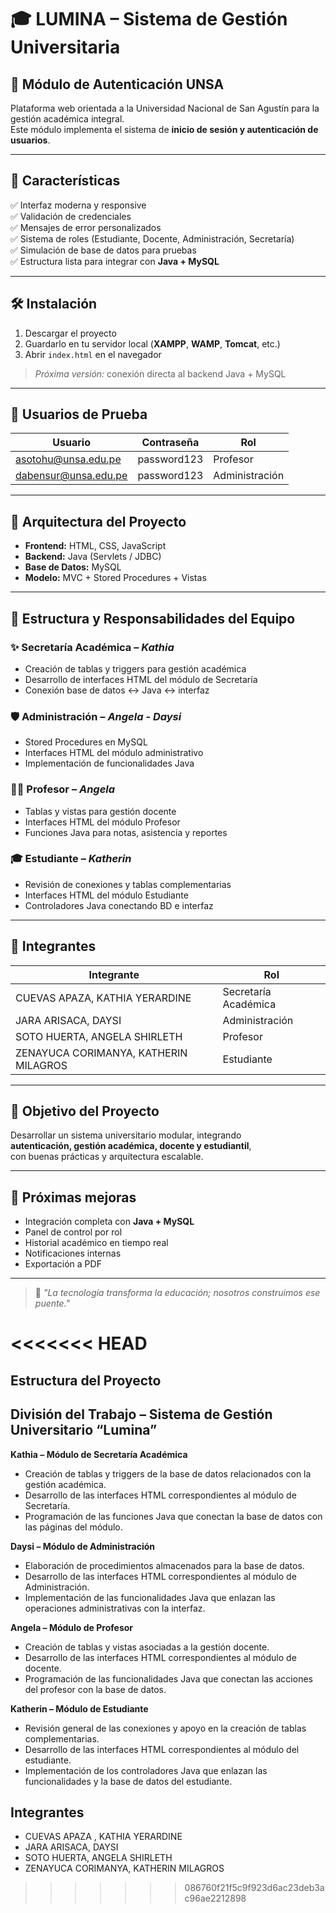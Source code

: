 # 🎓 LUMINA – Sistema de Gestión Universitaria  
## 🔐 Módulo de Autenticación UNSA

Plataforma web orientada a la Universidad Nacional de San Agustín para la gestión académica integral.  
Este módulo implementa el sistema de **inicio de sesión y autenticación de usuarios**.

---

## 🚀 Características

✅ Interfaz moderna y responsive  
✅ Validación de credenciales  
✅ Mensajes de error personalizados  
✅ Sistema de roles (Estudiante, Docente, Administración, Secretaría)  
✅ Simulación de base de datos para pruebas  
✅ Estructura lista para integrar con **Java + MySQL**

---

## 🛠️ Instalación

1. Descargar el proyecto
2. Guardarlo en tu servidor local (**XAMPP**, **WAMP**, **Tomcat**, etc.)
3. Abrir `index.html` en el navegador

> *Próxima versión:* conexión directa al backend Java + MySQL

---

## 👤 Usuarios de Prueba

| Usuario | Contraseña | Rol |
|--------|-----------|-----|
| asotohu@unsa.edu.pe | password123 | Profesor |
| dabensur@unsa.edu.pe | password123 | Administración |

---

## 🧠 Arquitectura del Proyecto

- **Frontend:** HTML, CSS, JavaScript  
- **Backend:** Java (Servlets / JDBC)  
- **Base de Datos:** MySQL  
- **Modelo:** MVC + Stored Procedures + Vistas

---

## 📁 Estructura y Responsabilidades del Equipo  

### ✨ Secretaría Académica – *Kathia*
- Creación de tablas y triggers para gestión académica  
- Desarrollo de interfaces HTML del módulo de Secretaría  
- Conexión base de datos ↔ Java ↔ interfaz  

### 🛡 Administración – *Angela - Daysi*
- Stored Procedures en MySQL  
- Interfaces HTML del módulo administrativo  
- Implementación de funcionalidades Java  

### 👨‍🏫 Profesor – *Angela*
- Tablas y vistas para gestión docente  
- Interfaces HTML del módulo Profesor  
- Funciones Java para notas, asistencia y reportes  

### 🎓 Estudiante – *Katherin*
- Revisión de conexiones y tablas complementarias  
- Interfaces HTML del módulo Estudiante  
- Controladores Java conectando BD e interfaz  

---

## 👥 Integrantes

| Integrante | Rol |
|-----------|------|
| CUEVAS APAZA, KATHIA YERARDINE | Secretaría Académica |
| JARA ARISACA, DAYSI | Administración |
| SOTO HUERTA, ANGELA SHIRLETH | Profesor |
| ZENAYUCA CORIMANYA, KATHERIN MILAGROS | Estudiante |

---

## 🌟 Objetivo del Proyecto
Desarrollar un sistema universitario modular, integrando  
**autenticación, gestión académica, docente y estudiantil**,  
con buenas prácticas y arquitectura escalable.

---

## 📌 Próximas mejoras
- Integración completa con **Java + MySQL**
- Panel de control por rol
- Historial académico en tiempo real
- Notificaciones internas
- Exportación a PDF

---

> 💬 *"La tecnología transforma la educación; nosotros construimos ese puente."*

<<<<<<< HEAD
=======
## Estructura del Proyecto





## División del Trabajo – Sistema de Gestión Universitario “Lumina”

**Kathia – Módulo de Secretaría Académica**
- Creación de tablas y triggers de la base de datos relacionados con la gestión académica.
- Desarrollo de las interfaces HTML correspondientes al módulo de Secretaría.
- Programación de las funciones Java que conectan la base de datos con las páginas del módulo.

**Daysi – Módulo de Administración**
- Elaboración de procedimientos almacenados para la base de datos.
- Desarrollo de las interfaces HTML correspondientes al módulo de Administración.
- Implementación de las funcionalidades Java que enlazan las operaciones administrativas con la interfaz.

**Angela – Módulo de Profesor**
- Creación de tablas y vistas asociadas a la gestión docente.
- Desarrollo de las interfaces HTML correspondientes al módulo de docente.
- Programación de las funcionalidades Java que conectan las acciones del profesor con la base de datos.

**Katherin – Módulo de Estudiante**
- Revisión general de las conexiones y apoyo en la creación de tablas complementarias.
- Desarrollo de las interfaces HTML correspondientes al módulo del estudiante.
- Implementación de los controladores Java que enlazan las funcionalidades y la base de datos del estudiante.

## Integrantes

- CUEVAS APAZA , KATHIA YERARDINE
- JARA ARISACA, DAYSI
- SOTO HUERTA, ANGELA SHIRLETH
- ZENAYUCA CORIMANYA, KATHERIN MILAGROS 

>>>>>>> 086760f21f5c9f923d6ac23deb3ac96ae2212898
